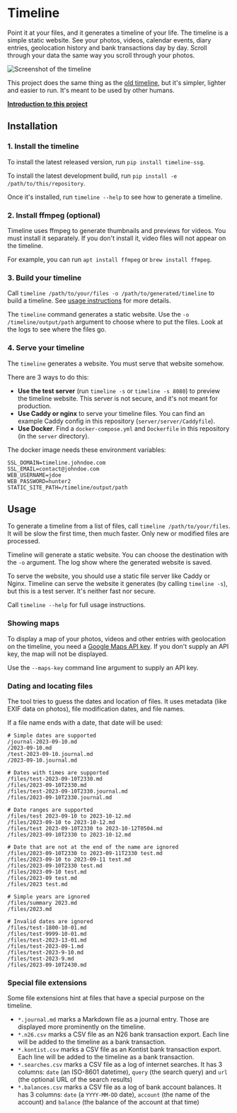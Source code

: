 # Timeline

Point it at your files, and it generates a timeline of your life. The timeline is a simple static website. See your photos, videos, calendar events, diary entries, geolocation history and bank transactions day by day. Scroll through your data the same way you scroll through your photos.

![Screenshot of the timeline](https://nicolasbouliane.com/images/content2x/timeline-2.webp)

This project does the same thing as the [old timeline](https://github.com/nicbou/timeline-old), but it's simpler, lighter and easier to run. It's meant to be used by other humans.

**[Introduction to this project](https://nicolasbouliane.com/projects/new-timeline)**

## Installation

### 1. Install the timeline

To install the latest released version, run `pip install timeline-ssg`.

To install the latest development build, run `pip install -e /path/to/this/repository`.

Once it's installed, run `timeline --help` to see how to generate a timeline.

### 2. Install ffmpeg (optional)

Timeline uses ffmpeg to generate thumbnails and previews for videos. You must install it separately. If you don't install it, video files will not appear on the timeline.

For example, you can run `apt install ffmpeg` or `brew install ffmpeg`.

### 3. Build your timeline

Call `timeline /path/to/your/files -o /path/to/generated/timeline` to build a timeline. See [usage instructions](#usage) for more details.

The `timeline` command generates a static website. Use the `-o /timeline/output/path` argument to choose where to put the files. Look at the logs to see where the files go.

### 4. Serve your timeline

The `timeline` generates a website. You must serve that website somehow.

There are 3 ways to do this:

- **Use the test server** (run `timeline -s` or `timeline -s 8080`) to preview the timeline website. This server is not secure, and it's not meant for production.
- **Use Caddy or nginx** to serve your timeline files. You can find an example Caddy config in this repository (`server/server/Caddyfile`).
- **Use Docker**. Find a `docker-compose.yml` and `Dockerfile` in this repository (in the `server` directory).

The docker image needs these environment variables:
```
SSL_DOMAIN=timeline.johndoe.com
SSL_EMAIL=contact@johndoe.com
WEB_USERNAME=jdoe
WEB_PASSWORD=hunter2
STATIC_SITE_PATH=/timeline/output/path
```

## Usage

To generate a timeline from a list of files, call `timeline /path/to/your/files`. It will be slow the first time, then much faster. Only new or modified files are processed.

Timeline will generate a static website. You can choose the destination with the `-o` argument. The log show where the generated website is saved.

To serve the website, you should use a static file server like Caddy or Nginx. Timeline can serve the website it generates (by calling `timeline -s`), but this is a test server. It's neither fast nor secure.

Call `timeline --help` for full usage instructions.

### Showing maps

To display a map of your photos, videos and other entries with geolocation on the timeline, you need a [Google Maps API key](https://developers.google.com/maps/documentation/javascript/get-api-key). If you don't supply an API key, the map will not be displayed.

Use the `--maps-key` command line argument to supply an API key.

### Dating and locating files

The tool tries to guess the dates and location of files. It uses metadata (like EXIF data on photos), file modification dates, and file names.

If a file name ends with a date, that date will be used:

```
# Simple dates are supported
/journal-2023-09-10.md
/2023-09-10.md
/test-2023-09-10.journal.md
/2023-09-10.journal.md

# Dates with times are supported
/files/test-2023-09-10T2330.md
/files/2023-09-10T2330.md
/files/test-2023-09-10T2330.journal.md
/files/2023-09-10T2330.journal.md

# Date ranges are supported
/files/test 2023-09-10 to 2023-10-12.md
/files/2023-09-10 to 2023-10-12.md
/files/test 2023-09-10T2330 to 2023-10-12T0504.md
/files/2023-09-10T2330 to 2023-10-12.md

# Date that are not at the end of the name are ignored
/files/2023-09-10T2330 to 2023-09-11T2330 test.md
/files/2023-09-10 to 2023-09-11 test.md
/files/2023-09-10T2330 test.md
/files/2023-09-10 test.md
/files/2023-09 test.md
/files/2023 test.md

# Simple years are ignored
/files/summary 2023.md
/files/2023.md

# Invalid dates are ignored
/files/test-1800-10-01.md
/files/test-9999-10-01.md
/files/test-2023-13-01.md
/files/test-2023-09-1.md
/files/test-2023-9-10.md
/files/test-2023-9.md
/files/2023-09-10T2430.md
```

### Special file extensions

Some file extensions hint at files that have a special purpose on the timeline.

- `*.journal.md` marks a Markdown file as a journal entry. Those are displayed more prominently on the timeline.
- `*.n26.csv` marks a CSV file as an N26 bank transaction export. Each line will be added to the timeline as a bank transaction.
- `*.kontist.csv` marks a CSV file as an Kontist bank transaction export. Each line will be added to the timeline as a bank transaction.
- `*.searches.csv` marks a CSV file as a log of internet searches. It has 3 columns: `date` (an ISO-8601 datetime), `query` (the search query) and `url` (the optional URL of the search results)
- `*.balances.csv` marks a CSV file as a log of bank account balances. It has 3 columns: `date` (a `YYYY-MM-DD` date), `account` (the name of the account) and `balance` (the balance of the account at that time)